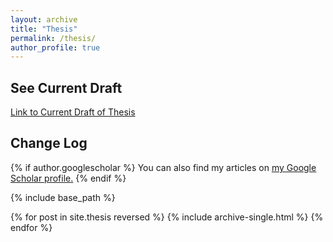 ```yaml
---
layout: archive
title: "Thesis"
permalink: /thesis/
author_profile: true
---
```

See Current Draft
------------------
[Link to Current Draft of Thesis](https://dweissner.github.io/files/Thesis.pdf)


Change Log
-------------
{% if author.googlescholar %}
  You can also find my articles on <u><a href="{{author.googlescholar}}">my Google Scholar profile</a>.</u>
{% endif %}

{% include base_path %}

{% for post in site.thesis reversed %}
  {% include archive-single.html %}
{% endfor %}
